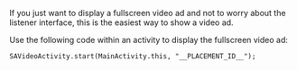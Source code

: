 If you just want to display a fullscreen video ad and not to worry about the listener interface, this is the easiest way to show a video ad.


Use the following code within an activity to display the fullscreen video ad:
```
SAVideoActivity.start(MainActivity.this, "__PLACEMENT_ID__");
```
